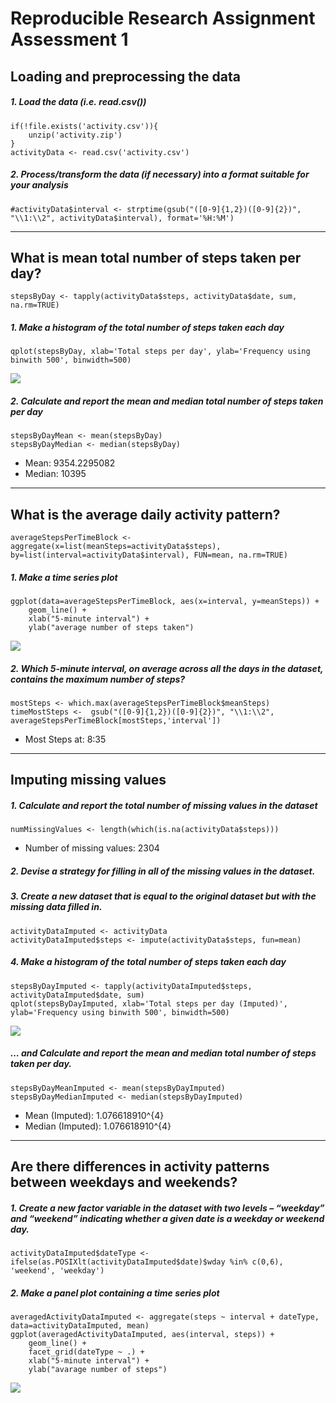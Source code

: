 Reproducible Research Assignment Assessment 1
=============================================

Loading and preprocessing the data
----------------------------------

##### 1. Load the data (i.e. read.csv())

    if(!file.exists('activity.csv')){
        unzip('activity.zip')
    }
    activityData <- read.csv('activity.csv')

##### 2. Process/transform the data (if necessary) into a format suitable for your analysis

    #activityData$interval <- strptime(gsub("([0-9]{1,2})([0-9]{2})", "\\1:\\2", activityData$interval), format='%H:%M')

------------------------------------------------------------------------

What is mean total number of steps taken per day?
-------------------------------------------------

    stepsByDay <- tapply(activityData$steps, activityData$date, sum, na.rm=TRUE)

##### 1. Make a histogram of the total number of steps taken each day

    qplot(stepsByDay, xlab='Total steps per day', ylab='Frequency using binwith 500', binwidth=500)

![](Reproducible-Research-Assignment-1_files/figure-markdown_strict/unnamed-chunk-5-1.png)

##### 2. Calculate and report the mean and median total number of steps taken per day

    stepsByDayMean <- mean(stepsByDay)
    stepsByDayMedian <- median(stepsByDay)

-   Mean: 9354.2295082
-   Median: 10395

------------------------------------------------------------------------

What is the average daily activity pattern?
-------------------------------------------

    averageStepsPerTimeBlock <- aggregate(x=list(meanSteps=activityData$steps), by=list(interval=activityData$interval), FUN=mean, na.rm=TRUE)

##### 1. Make a time series plot

    ggplot(data=averageStepsPerTimeBlock, aes(x=interval, y=meanSteps)) +
        geom_line() +
        xlab("5-minute interval") +
        ylab("average number of steps taken") 

![](Reproducible-Research-Assignment-1_files/figure-markdown_strict/unnamed-chunk-8-1.png)

##### 2. Which 5-minute interval, on average across all the days in the dataset, contains the maximum number of steps?

    mostSteps <- which.max(averageStepsPerTimeBlock$meanSteps)
    timeMostSteps <-  gsub("([0-9]{1,2})([0-9]{2})", "\\1:\\2", averageStepsPerTimeBlock[mostSteps,'interval'])

-   Most Steps at: 8:35

------------------------------------------------------------------------

Imputing missing values
-----------------------

##### 1. Calculate and report the total number of missing values in the dataset

    numMissingValues <- length(which(is.na(activityData$steps)))

-   Number of missing values: 2304

##### 2. Devise a strategy for filling in all of the missing values in the dataset.

##### 3. Create a new dataset that is equal to the original dataset but with the missing data filled in.

    activityDataImputed <- activityData
    activityDataImputed$steps <- impute(activityData$steps, fun=mean)

##### 4. Make a histogram of the total number of steps taken each day

    stepsByDayImputed <- tapply(activityDataImputed$steps, activityDataImputed$date, sum)
    qplot(stepsByDayImputed, xlab='Total steps per day (Imputed)', ylab='Frequency using binwith 500', binwidth=500)

![](Reproducible-Research-Assignment-1_files/figure-markdown_strict/unnamed-chunk-12-1.png)

##### … and Calculate and report the mean and median total number of steps taken per day.

    stepsByDayMeanImputed <- mean(stepsByDayImputed)
    stepsByDayMedianImputed <- median(stepsByDayImputed)

-   Mean (Imputed): 1.076618910^{4}
-   Median (Imputed): 1.076618910^{4}

------------------------------------------------------------------------

Are there differences in activity patterns between weekdays and weekends?
-------------------------------------------------------------------------

##### 1. Create a new factor variable in the dataset with two levels – “weekday” and “weekend” indicating whether a given date is a weekday or weekend day.

    activityDataImputed$dateType <-  ifelse(as.POSIXlt(activityDataImputed$date)$wday %in% c(0,6), 'weekend', 'weekday')

##### 2. Make a panel plot containing a time series plot

    averagedActivityDataImputed <- aggregate(steps ~ interval + dateType, data=activityDataImputed, mean)
    ggplot(averagedActivityDataImputed, aes(interval, steps)) + 
        geom_line() + 
        facet_grid(dateType ~ .) +
        xlab("5-minute interval") + 
        ylab("avarage number of steps")

![](Reproducible-Research-Assignment-1_files/figure-markdown_strict/unnamed-chunk-15-1.png)
